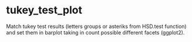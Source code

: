 # tukey_test_plot
Match tukey test results (letters groups or asteriks from HSD.test function) and set them 
in barplot taking in count possible different facets (ggplot2).

